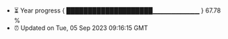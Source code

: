 - ⏳ Year progress { ████████████████████▁▁▁▁▁▁▁▁▁▁ } 67.78 %
- ⏰ Updated on Tue, 05 Sep 2023 09:16:15 GMT

